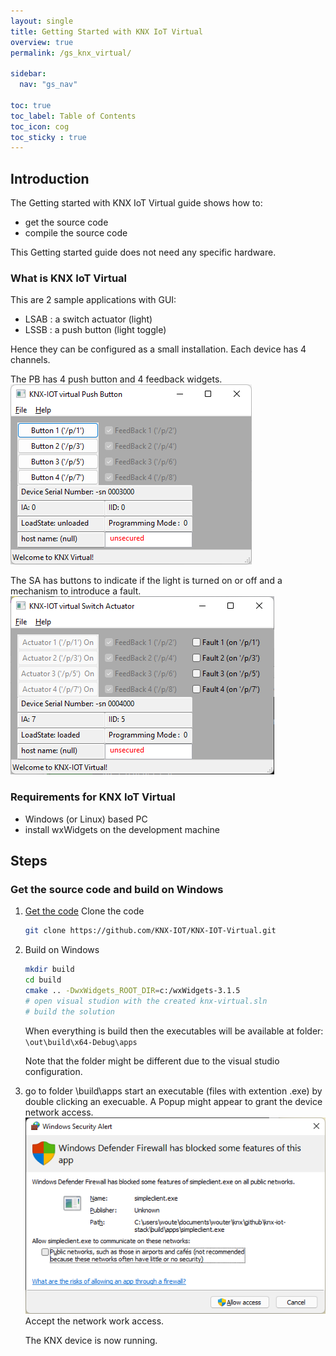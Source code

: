 ```yaml
---
layout: single
title: Getting Started with KNX IoT Virtual
overview: true
permalink: /gs_knx_virtual/

sidebar:
  nav: "gs_nav"

toc: true
toc_label: Table of Contents
toc_icon: cog
toc_sticky : true
---
```



## Introduction

The Getting started with KNX IoT Virtual guide shows how to:

- get the source code
- compile the source code

This Getting started guide does not need any specific hardware.

### What is KNX IoT Virtual

This are 2 sample applications with GUI:

- LSAB : a switch actuator (light)
- LSSB : a push button (light toggle)

Hence they can be configured as a small installation.
Each device has 4 channels.

The PB has 4 push button and 4 feedback widgets.
![push button application](/assets/images/knx-iot_virtual-PB.png)

The SA has buttons to indicate if the light is turned on or off and a mechanism to introduce a fault.
![switch actuator application](/assets/images/knx-iot_virtual-SA.png)

### Requirements for KNX IoT Virtual

- Windows (or Linux) based PC
- install wxWidgets on the development machine

## Steps

### Get the source code and build on Windows

1. [Get the code](https://github.com/KNX-IOT/KNX-IOT-Virtual)
   Clone the code

   ```bash
   git clone https://github.com/KNX-IOT/KNX-IOT-Virtual.git
   ```

2. Build on Windows

   ```bash
   mkdir build
   cd build
   cmake .. -DwxWidgets_ROOT_DIR=c:/wxWidgets-3.1.5
   # open visual studion with the created knx-virtual.sln
   # build the solution
   ```

   When everything is build then the executables will be available at folder:
   `\out\build\x64-Debug\apps`

   Note that the folder might be different due to the visual studio configuration.

3. go to folder \build\apps
   start an executable (files with extention .exe) by double clicking an execuable.
   A Popup might appear to grant the device network access.
   ![windows defender](/assets/images/windows_defender.png)
   Accept the network work access.

   The KNX device is now running.
